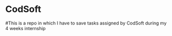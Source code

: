 # CodSoft
#This is a repo in which I have to save tasks assigned by CodSoft during my 4 weeks internship 